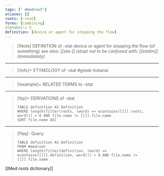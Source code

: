 ```yaml
---
tags: [" #medroot"]
aliases: []
roots: [-stat]
forms: [combining]
alphabet:: S
definition: [device or agent for stopping the flow]
---
```

>[!Note] DEFINITION of -stat
>device or agent for stopping the flow (of something)
>*see also: [[sta-]] (stop)
>not to be confused with: [[statim]] (immediately)*
_____
>[!info]+ ETYMOLOGY of -stat
>#greek histanai
_____
>[!example]+ RELATED TERMS to -stat
>
_____
>[!tip]+ DERIVATIONS of -stat
>```dataview
>TABLE definition AS Definition 
>WHERE length(filter(roots, (word) => econtains([[]].roots, word))) > 0 AND file.name != [[]].file.name
>SORT file.name ASC
>```
_____
>[!faq]- Query
>```dataview
>TABLE definition AS Definition
>FROM #medroot
>WHERE length(filter(definition, (word) => econtains([[]].definition, word))) > 0 AND file.name != [[]].file.name
>```

[[Med roots dictionary]]